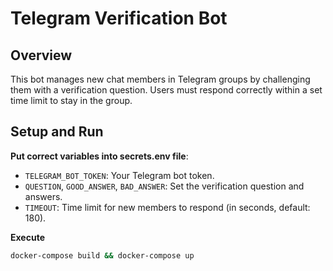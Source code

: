 # Telegram Verification Bot

## Overview
This bot manages new chat members in Telegram groups by challenging them with a verification question. Users must respond correctly within a set time limit to stay in the group.


## Setup and Run
**Put correct variables into secrets.env file**:
   - `TELEGRAM_BOT_TOKEN`: Your Telegram bot token.
   - `QUESTION`, `GOOD_ANSWER`, `BAD_ANSWER`: Set the verification question and answers.
   - `TIMEOUT`: Time limit for new members to respond (in seconds, default: 180).  

**Execute**

```bash
docker-compose build && docker-compose up
```

